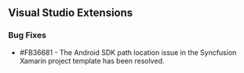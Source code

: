 ## Visual Studio Extensions

### Bug Fixes

* #FB36681 - The Android SDK path location issue in the Syncfusion Xamarin project template has been resolved.

